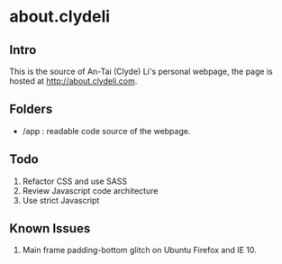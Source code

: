 about.clydeli
=============

Intro
---------------------

This is the source of An-Tai (Clyde) Li's personal webpage, the page is hosted at http://about.clydeli.com.


Folders
---------------------

+ /app : readable code source of the webpage.


Todo
---------------------

1. Refactor CSS and use SASS
2. Review Javascript code architecture
3. Use strict Javascript


Known Issues
---------------------

1. Main frame padding-bottom glitch on Ubuntu Firefox and IE 10.


